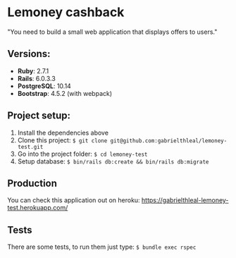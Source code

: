 # Lemoney cashback

"You need to build a small web application that displays offers to users."


## Versions:
* **Ruby**: 2.7.1
* **Rails**: 6.0.3.3
* **PostgreSQL**: 10.14
* **Bootstrap**: 4.5.2 (with webpack)


## Project setup:

1. Install the dependencies above
2. Clone this project: `$ git clone git@github.com:gabrielthleal/lemoney-test.git`
3. Go into the project folder: `$ cd lemoney-test`
4. Setup database: `$ bin/rails db:create && bin/rails db:migrate`

## Production

You can check this application out on heroku: https://gabrielthleal-lemoney-test.herokuapp.com/

## Tests
There are some tests, to run them just type: `$ bundle exec rspec`
